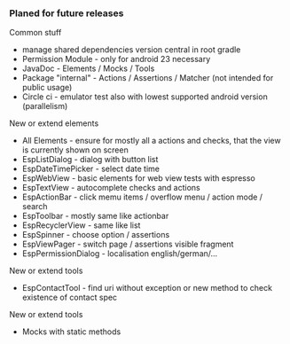### Planed for future releases

Common stuff

* manage shared dependencies version central in root gradle
* Permission Module - only for android 23 necessary
* JavaDoc - Elements / Mocks / Tools
* Package "internal" - Actions / Assertions / Matcher (not intended for public usage)
* Circle ci - emulator test also with lowest supported android version (parallelism)

New or extend elements

* All Elements - ensure for mostly all a actions and checks, that the view is currently shown on screen
* EspListDialog - dialog with button list
* EspDateTimePicker - select date time
* EspWebView - basic elements for web view tests with espresso
* EspTextView - autocomplete checks and actions
* EspActionBar - click memu items / overflow menu / action mode / search
* EspToolbar - mostly same like actionbar
* EspRecyclerView - same like list
* EspSpinner - choose option / assertions
* EspViewPager - switch page / assertions visible fragment
* EspPermissionDialog - localisation english/german/...

New or extend tools

* EspContactTool - find uri without exception or new method to check existence of contact spec

New or extend tools

* Mocks with static methods